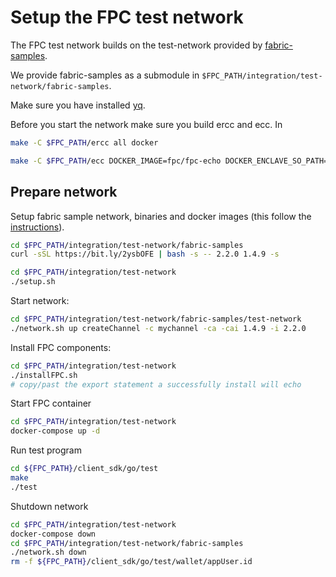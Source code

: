 # Setup the FPC test network

The FPC test network builds on the test-network provided by [fabric-samples](https://github.com/hyperledger/fabric-samples).

We provide fabric-samples as a submodule in `$FPC_PATH/integration/test-network/fabric-samples`.

Make sure you have installed [yq](https://github.com/mikefarah/yq).

Before you start the network make sure you build ercc and ecc. In

```bash
make -C $FPC_PATH/ercc all docker

make -C $FPC_PATH/ecc DOCKER_IMAGE=fpc/fpc-echo DOCKER_ENCLAVE_SO_PATH=$FPC_PATH/examples/echo/_build/lib all docker
```

## Prepare network

Setup fabric sample network, binaries and docker images (this follow the [instructions](https://hyperledger-fabric.readthedocs.io/en/latest/install.html)).

```bash
cd $FPC_PATH/integration/test-network/fabric-samples
curl -sSL https://bit.ly/2ysbOFE | bash -s -- 2.2.0 1.4.9 -s
```
 
```bash
cd $FPC_PATH/integration/test-network
./setup.sh
```

Start network:
```bash
cd $FPC_PATH/integration/test-network/fabric-samples/test-network
./network.sh up createChannel -c mychannel -ca -cai 1.4.9 -i 2.2.0
```

Install FPC components:
```bash
cd $FPC_PATH/integration/test-network
./installFPC.sh
# copy/past the export statement a successfully install will echo
```

Start FPC container
```bash
cd $FPC_PATH/integration/test-network
docker-compose up -d
```

Run test program
```bash
cd ${FPC_PATH}/client_sdk/go/test
make
./test
```

Shutdown network
```bash
cd $FPC_PATH/integration/test-network
docker-compose down
cd $FPC_PATH/integration/test-network/fabric-samples
./network.sh down
rm -f ${FPC_PATH}/client_sdk/go/test/wallet/appUser.id
```
